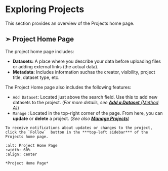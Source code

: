 # Exploring Projects
This section provides an overview of the Projects home page.

## &#10147; Project Home Page
The project home page includes:

* **Datasets:** A place where you describe your data before uploading files or adding external links (the actual data).
* **Metadata:** Includes information suchas the creator, visibility, project title, dataset type, etc. 

The Project Home page also includes the following features:

* `Add Dataset`: Located just above the search field. Use this to add new datasets to the project. (_For more details, see [**Add a Dataset** (Method A)](this_is_the_add_datasets_reference_point)_)
* `Manage` : Located in the top-right corner of the page. From here, you can **update** or **delete** a project. (_See also [**Manage Projects**](this_is_the_manage_projects_reference_point)_)




```{note} 
To receive notifications about updates or changes to the project, click the `Follow`  button in the ***top-left sidebar*** of the Projects home page. 
```



```{figure} ../../_static/images/exploring_projects.png
:alt: Project Home Page
:width: 60%
:align: center

*Project Home Page*

```